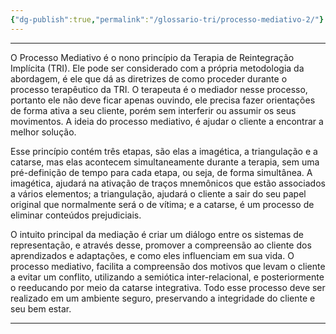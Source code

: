 ```yaml
---
{"dg-publish":true,"permalink":"/glossario-tri/processo-mediativo-2/"}
---
```


---

O Processo Mediativo é o nono princípio da Terapia de Reintegração Implícita (TRI). Ele pode ser considerado com a própria metodologia da abordagem, é ele que dá as diretrizes de como proceder durante o processo terapêutico da TRI. O terapeuta é o mediador nesse processo, portanto ele não deve ficar apenas ouvindo, ele precisa fazer orientações de forma ativa a seu cliente, porém sem interferir ou assumir os seus movimentos. A ideia do processo mediativo, é ajudar o cliente a encontrar a melhor solução. 

Esse princípio contém três etapas, são elas a imagética, a triangulação e a catarse, mas elas acontecem simultaneamente durante a terapia, sem uma pré-definição de tempo para cada etapa, ou seja, de forma simultânea. A imagética, ajudará na ativação de traços mnemônicos que estão associados a vários elementos; a triangulação, ajudará o cliente a sair do seu papel original que normalmente será o de vítima;  e a catarse, é um processo de eliminar conteúdos prejudiciais.

O intuito principal da mediação é criar um diálogo entre os sistemas de representação, e através desse,  promover a compreensão ao cliente dos aprendizados e adaptações, e como eles influenciam em sua vida. O processo mediativo, facilita a compreensão dos motivos que levam o cliente a evitar um conflito, utilizando a semiótica inter-relacional, e posteriormente o reeducando por meio da catarse integrativa. Todo esse processo deve ser realizado em um ambiente seguro, preservando a integridade do cliente e seu bem estar.

----



